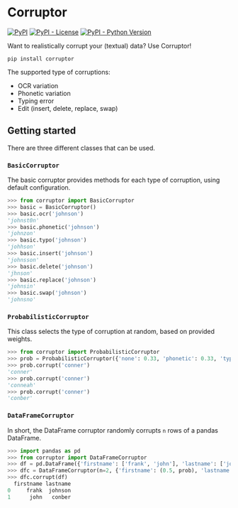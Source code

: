 # Corruptor
[![PyPI](https://img.shields.io/pypi/v/corruptor.svg)](https://pypi.org/project/corruptor)
[![PyPI - License](https://img.shields.io/pypi/l/corruptor.svg)](https://pypi.org/project/corruptor)
[![PyPI - Python Version](https://img.shields.io/pypi/pyversions/corruptor.svg)](https://pypi.org/project/corruptor)

Want to realistically corrupt your (textual) data? Use Corruptor!

```shell
pip install corruptor
```

The supported type of corruptions:

- OCR variation
- Phonetic variation
- Typing error
- Edit (insert, delete, replace, swap)

## Getting started
There are three different classes that can be used.

### `BasicCorruptor`
The basic corruptor provides methods for each type of corruption, using default configuration.

```python
>>> from corruptor import BasicCorruptor
>>> basic = BasicCorruptor()
>>> basic.ocr('johnson')
'johnst0n'
>>> basic.phonetic('johnson')
'johnzon'
>>> basic.typo('johnson')
'johhson'
>>> basic.insert('johnson')
'johnsson'
>>> basic.delete('johnson')
'jhnson'
>>> basic.replace('johnson')
'johnsin'
>>> basic.swap('johnson')
'johnsno'
```

### `ProbabilisticCorruptor`
This class selects the type of corruption at random, based on provided weights.

```python
>>> from corruptor import ProbabilisticCorruptor
>>> prob = ProbabilisticCorruptor({'none': 0.33, 'phonetic': 0.33, 'typo': 0.33})
>>> prob.corrupt('conner')
'conner'
>>> prob.corrupt('conner')
'conneah'
>>> prob.corrupt('conner')
'conber'
```

### `DataFrameCorruptor`
In short, the DataFrame corruptor randomly corrupts `n` rows of a pandas DataFrame.

```python
>>> import pandas as pd
>>> from corruptor import DataFrameCorruptor
>>> df = pd.DataFrame({'firstname': ['frank', 'john'], 'lastname': ['johnson', 'conner']})
>>> dfc = DataFrameCorruptor(n=2, {'firstname': (0.5, prob), 'lastname': (0.5, prob)})
>>> dfc.corrupt(df)
  firstname lastname
0     frahk  johnson
1      john   conber
```




